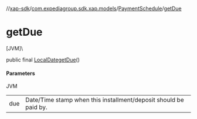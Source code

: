 //[xap-sdk](../../../index.md)/[com.expediagroup.sdk.xap.models](../index.md)/[PaymentSchedule](index.md)/[getDue](get-due.md)

# getDue

[JVM]\

public final [LocalDate](https://docs.oracle.com/javase/8/docs/api/java/time/LocalDate.html)[getDue](get-due.md)()

#### Parameters

JVM

| | |
|---|---|
| due | Date/Time stamp when this installment/deposit should be paid by. |
